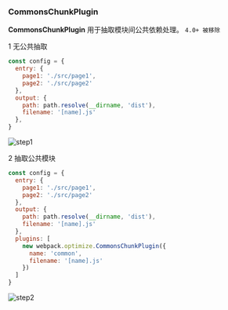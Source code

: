 ### CommonsChunkPlugin

**CommonsChunkPlugin** 用于抽取模块间公共依赖处理。 `4.0+ 被移除`

1 无公共抽取

```js
const config = {
  entry: {
    page1: './src/page1',
    page2: './src/page2'
  },
  output: {
    path: path.resolve(__dirname, 'dist'),
    filename: '[name].js'
  },
}

```
![step1]('./assest/step1.png')

2 抽取公共模块

```js
const config = {
  entry: {
    page1: './src/page1',
    page2: './src/page2'
  },
  output: {
    path: path.resolve(__dirname, 'dist'),
    filename: '[name].js'
  },
  plugins: [
    new webpack.optimize.CommonsChunkPlugin({
      name: 'common',
      filename: '[name].js'
    })
  ]
}
```
![step2]('./assest/step2.png')



